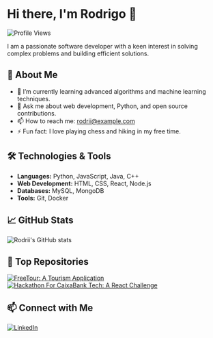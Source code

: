 # Hi there, I'm Rodrigo 👋

![Profile Views](https://komarev.com/ghpvc/?username=rodrii-dp&style=flat-square)

I am a passionate software developer with a keen interest in solving complex problems and building efficient solutions.

## 🚀 About Me

- 🌱 I’m currently learning advanced algorithms and machine learning techniques.
- 💬 Ask me about web development, Python, and open source contributions.
- 📫 How to reach me: [rodrii@example.com](mailto:rodrii@example.com)
- ⚡ Fun fact: I love playing chess and hiking in my free time.

## 🛠️ Technologies & Tools

- **Languages:** Python, JavaScript, Java, C++
- **Web Development:** HTML, CSS, React, Node.js
- **Databases:** MySQL, MongoDB
- **Tools:** Git, Docker

## 📈 GitHub Stats

![Rodrii's GitHub stats](https://github-readme-stats.vercel.app/api?username=rodrii-dp&show_icons=true&theme=radical)

## 🌟 Top Repositories

[![FreeTour: A Tourism Application](https://github-readme-stats.vercel.app/api/pin/?username=rodrii-dp&repo=FreeTour&theme=radical)](https://github.com/rodrii-dp/FreeTour)
[![Hackathon For CaixaBank Tech: A React Challenge](https://github-readme-stats.vercel.app/api/pin/?username=rodrii-dp&repo=hackathon-caixabank&theme=radical)](https://github.com/rodrii-dp/hackathon-caixabank)

## 📫 Connect with Me

[![LinkedIn](https://img.shields.io/badge/LinkedIn-blue?style=flat-square&logo=linkedin&logoColor=white)](https://www.linkedin.com/in/rodrigo-de-prat/)

